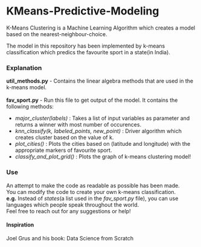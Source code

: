 # KMeans-Predictive-Modeling
K-Means Clustering is a Machine Learning Algorithm which creates a model based on the nearest-neighbour-choice. </br>

The model in this repository has been implemented by k-means classification which predics the favourite sport in a state(in India).</br>


### Explanation
**util_methods.py** - Contains the linear algebra methods that are used in the k-means model. </br></br>
**fav_sport.py** - Run this file to get output of the model. It contains the following methods:
* *major_cluster(labels)* : Takes a list of input variables as parameter and returns a winner with most number of occurences.
* *knn_classify(k, labeled_points, new_point)* : Driver algorithm which creates cluster based on the value of k.
* *plot_cities()* : Plots the cities based on (latitude and longitude) with the appropriate markers of favourite sport.
* *classify_and_plot_grid()* : Plots the graph of k-means clustering model!


### Use
An attempt to make the code as readable as possible has been made. <br>
You can modify the code to create your own k-means classification.</br>
**e.g.** Instead of *states*(a list used in the *fav_sport.py* file), you can use languages which people speak throughout the world.</br>
Feel free to reach out for any suggestions or help!


#### Inspiration
Joel Grus and his book: Data Science from Scratch
